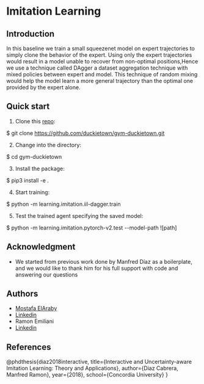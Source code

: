 # Imitation Learning

## Introduction
In this baseline we train a small squeezenet model on expert trajectories to simply clone the behavior of the expert.
Using only the expert trajectories would result in a model unable to recover from non-optimal positions,Hence we use a technique called DAgger a dataset aggregation technique with mixed policies between expert and model.
This technique of random mixing would help the model learn a more general trajectory than the optimal one provided by the expert alone.

## Quick start
1) Clone this [repo](https://github.com/duckietown/gym-duckietown):

$ git clone https://github.com/duckietown/gym-duckietown.git

2) Change into the directory:

$ cd gym-duckietown

3) Install the package:

$ pip3 install -e .

4) Start training:

$ python -m learning.imitation.iil-dagger.train

5) Test the trained agent specifying the saved model:

$ python -m learning.imitation.pytorch-v2.test --model-path ![path]

## Acknowledgment
- We started from previous work done by Manfred Díaz as a boilerplate, and we would like to thank him for his full support with code and answering our questions

## Authors
- [Mostafa ElAraby ](https://www.mostafaelaraby.com/)
- [Linkedin](https://linkedin.com/in/mostafaelaraby)
- Ramon Emiliani
- [Linkedin](https://www.linkedin.com/in/ramonemiliani)
## References
@phdthesis{diaz2018interactive,
  title={Interactive and Uncertainty-aware Imitation Learning: Theory and Applications},
  author={Diaz Cabrera, Manfred Ramon},
  year={2018},
  school={Concordia University}
}
